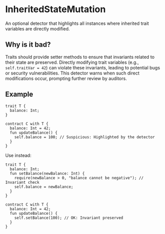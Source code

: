 # InheritedStateMutation
An optional detector that highlights all instances where inherited trait variables
are directly modified.

## Why is it bad?
Traits should provide setter methods to ensure that invariants related to their
state are preserved. Directly modifying trait variables (e.g., `self.traitVar = 42`)
can violate these invariants, leading to potential bugs or security vulnerabilities.
This detector warns when such direct modifications occur, prompting further review
by auditors.

## Example
```tact
trait T {
  balance: Int;
}

contract C with T {
  balance: Int = 42;
  fun updateBalance() {
    self.balance = 100; // Suspicious: Highlighted by the detector
  }
}
```

Use instead:
```tact
trait T {
  balance: Int;
  fun setBalance(newBalance: Int) {
    require(newBalance > 0, "balance cannot be negative"); // Invariant check
    self.balance = newBalance;
  }
}

contract C with T {
  balance: Int = 42;
  fun updateBalance() {
    self.setBalance(100); // OK: Invariant preserved
  }
}
```
